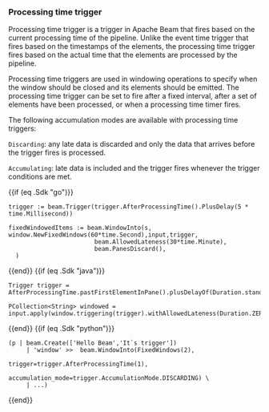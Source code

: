 <!--
Licensed under the Apache License, Version 2.0 (the "License");
you may not use this file except in compliance with the License.
You may obtain a copy of the License at

http://www.apache.org/licenses/LICENSE-2.0

Unless required by applicable law or agreed to in writing, software
distributed under the License is distributed on an "AS IS" BASIS,
WITHOUT WARRANTIES OR CONDITIONS OF ANY KIND, either express or implied.
See the License for the specific language governing permissions and
limitations under the License.
-->

### Processing time trigger

Processing time trigger is a trigger in Apache Beam that fires based on the current processing time of the pipeline. Unlike the event time trigger that fires based on the timestamps of the elements, the processing time trigger fires based on the actual time that the elements are processed by the pipeline.

Processing time triggers are used in windowing operations to specify when the window should be closed and its elements should be emitted. The processing time trigger can be set to fire after a fixed interval, after a set of elements have been processed, or when a processing time timer fires.

The following accumulation modes are available with processing time triggers:

`Discarding`: any late data is discarded and only the data that arrives before the trigger fires is processed.

`Accumulating`: late data is included and the trigger fires whenever the trigger conditions are met.

{{if (eq .Sdk "go")}}
```
trigger := beam.Trigger(trigger.AfterProcessingTime().PlusDelay(5 * time.Millisecond))

fixedWindowedItems := beam.WindowInto(s, window.NewFixedWindows(60*time.Second),input,trigger,
                        beam.AllowedLateness(30*time.Minute),
                        beam.PanesDiscard(),
  )
```
{{end}}
{{if (eq .Sdk "java")}}
```
Trigger trigger = AfterProcessingTime.pastFirstElementInPane().plusDelayOf(Duration.standardMinutes(1));

PCollection<String> windowed = input.apply(window.triggering(trigger).withAllowedLateness(Duration.ZERO).discardingFiredPanes());
```
{{end}}
{{if (eq .Sdk "python")}}
```
(p | beam.Create(['Hello Beam','It`s trigger'])
     | 'window' >>  beam.WindowInto(FixedWindows(2),
                                                trigger=trigger.AfterProcessingTime(1),
                                                accumulation_mode=trigger.AccumulationMode.DISCARDING) \
     | ...)
```
{{end}}